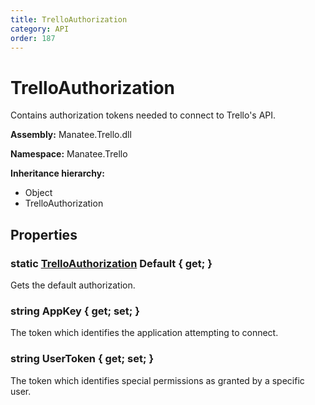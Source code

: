 ```yaml
---
title: TrelloAuthorization
category: API
order: 187
---
```


# TrelloAuthorization

Contains authorization tokens needed to connect to Trello&#39;s API.

**Assembly:** Manatee.Trello.dll

**Namespace:** Manatee.Trello

**Inheritance hierarchy:**

- Object
- TrelloAuthorization

## Properties

### static [TrelloAuthorization](TrelloAuthorization#trelloauthorization) Default { get; }

Gets the default authorization.

### string AppKey { get; set; }

The token which identifies the application attempting to connect.

### string UserToken { get; set; }

The token which identifies special permissions as granted by a specific user.

